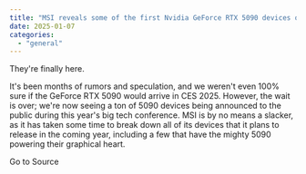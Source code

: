 ```yaml
---
title: "MSI reveals some of the first Nvidia GeForce RTX 5090 devices on the market"
date: 2025-01-07
categories: 
  - "general"
---
```


They're finally here.

It's been months of rumors and speculation, and we weren't even 100% sure if the GeForce RTX 5090 would arrive in CES 2025. However, the wait is over; we're now seeing a ton of 5090 devices being announced to the public during this year's big tech conference. MSI is by no means a slacker, as it has taken some time to break down all of its devices that it plans to release in the coming year, including a few that have the mighty 5090 powering their graphical heart.

Go to Source
